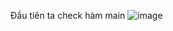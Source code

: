 Đầu tiên ta check hàm main 
![image](https://github.com/user-attachments/assets/99fb1475-3048-4788-b8da-5fb71836037c)

